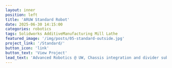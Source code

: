 ```yaml
---
layout: inner
position: left
title: 'ARUW Standard Robot'
date: 2025-06-30 14:15:00
categories: robotics
tags: Solidworks AdditiveManufacturing Mill Lathe 
featured_image: '/img/posts/05-standard-outside.jpg'
project_link: '/Standard/'
button_icon: 'link' 
button_text: 'View Project'
lead_text: 'Advanced Robotics @ UW, Chassis integration and divider subsystem'
---
```


